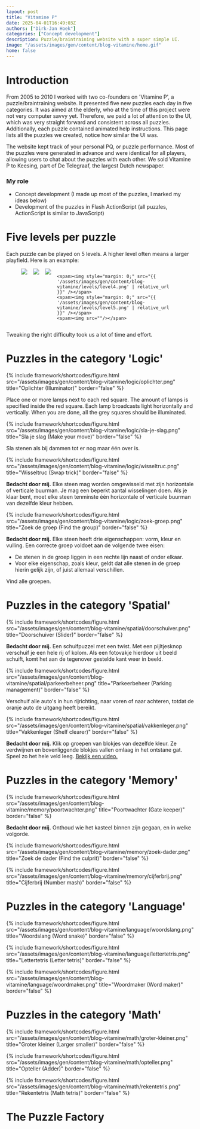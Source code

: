 ```yaml
---
layout: post
title: "Vitamine P"
date: 2025-04-01T16:49:03Z
authors: ["Dirk-Jan Hoek"]
categories: ["Concept development"]
description: Puzzle/braintraining website with a super simple UI.
image: "/assets/images/gen/content/blog-vitamine/home.gif"
home: false
---
```

# Introduction

From 2005 to 2010 I worked with two co-founders on 'Vitamine P', a puzzle/braintraining website. It presented five new puzzles each day in five categories. It was aimed at the elderly, who at the time of this project were not very computer savvy yet. Therefore, we paid a lot of attention to the UI, which was very straight forward and consistent across all puzzles. Additionally, each puzzle contained animated help instructions. This page lists all the puzzles we created, notice how similar the UI was.

The website kept track of your personal PQ, or puzzle performance. Most of the puzzles were generated in advance and were identical for all players, allowing users to chat about the puzzles with each other. We sold Vitamine P to Keesing, part of De Telegraaf, the largest Dutch newspaper.

### My role

- Concept development (I made up most of the puzzles, I marked my ideas below)
- Development of the puzzles in Flash ActionScript (all puzzles, ActionScript is similar to JavaScript)

# Five levels per puzzle
Each puzzle can be played on 5 levels. A higher level often means a larger playfield. Here is an example:

<figure style="display: flex; flex-direction: column; gap: 1rem;">
  <div style="display: flex; gap: 1rem;">
    <span><img style="margin: 0;" src="{{ '/assets/images/gen/content/blog-vitamine/levels/level1.png' | relative_url }}" /></span>
    <span><img style="margin: 0;" src="{{ '/assets/images/gen/content/blog-vitamine/levels/level2.png' | relative_url }}" /></span>
    <span><img style="margin: 0;" src="{{ '/assets/images/gen/content/blog-vitamine/levels/level3.png' | relative_url }}" /></span>

    <span><img style="margin: 0;" src="{{ '/assets/images/gen/content/blog-vitamine/levels/level4.png' | relative_url }}" /></span>
    <span><img style="margin: 0;" src="{{ '/assets/images/gen/content/blog-vitamine/levels/level5.png' | relative_url }}" /></span>
    <span><img src=""/></span>
  </div>
</figure>

Tweaking the right difficulty took us a lot of time and effort.


# Puzzles in the category 'Logic'

{% include framework/shortcodes/figure.html src="/assets/images/gen/content/blog-vitamine/logic/oplichter.png" title="Oplichter (Illuminator)" border="false" %}

Place one or more lamps next to each red square. The amount of lamps is specified inside the red square. Each lamp broadcasts light horizontally and vertically. When you are done, all the grey squares should be illuminated.

{% include framework/shortcodes/figure.html src="/assets/images/gen/content/blog-vitamine/logic/sla-je-slag.png" title="Sla je slag (Make your move)" border="false"  %}

Sla stenen als bij dammen tot er nog maar één over is.

{% include framework/shortcodes/figure.html src="/assets/images/gen/content/blog-vitamine/logic/wisseltruc.png" title="Wisseltruc (Swap trick)" border="false" %}

**Bedacht door mij.** Elke steen mag worden omgewisseld met zijn horizontale of verticale buurman. Je mag een beperkt aantal wisselingen doen. Als je klaar bent, moet elke steen tenminste één horizontale of verticale buurman van dezelfde kleur hebben.

{% include framework/shortcodes/figure.html src="/assets/images/gen/content/blog-vitamine/logic/zoek-groep.png" title="Zoek de groep (Find the group)" border="false" %}

 **Bedacht door mij.** Elke steen heeft drie eigenschappen: vorm, kleur en vulling. Een correcte groep voldoet aan de volgende twee eisen:

- De stenen in de groep liggen in een rechte lijn naast of onder elkaar.
- Voor elke eigenschap, zoals kleur, geldt dat alle stenen in de groep hierin gelijk zijn, of juist allemaal verschillen.

Vind alle groepen.

# Puzzles in the category 'Spatial'

{% include framework/shortcodes/figure.html src="/assets/images/gen/content/blog-vitamine/spatial/doorschuiver.png" title="Doorschuiver (Slider)" border="false" %}

**Bedacht door mij.** Een schuifpuzzel met een twist. Met een pijltjesknop verschuif je een hele rij of kolom. Als een fotovakje hierdoor uit beeld schuift, komt het aan de tegenover gestelde kant weer in beeld.

{% include framework/shortcodes/figure.html src="/assets/images/gen/content/blog-vitamine/spatial/parkeerbeheer.png" title="Parkeerbeheer (Parking management)" border="false"  %}

Verschuif alle auto's in hun rijrichting, naar voren of naar achteren, totdat de oranje auto de uitgang heeft bereikt.

{% include framework/shortcodes/figure.html src="/assets/images/gen/content/blog-vitamine/spatial/vakkenleger.png" title="Vakkenleger (Shelf clearer)" border="false" %}

**Bedacht door mij.** Klik op groepen van blokjes van dezelfde kleur. Ze verdwijnen en bovenliggende blokjes vallen omlaag in het ontstane gat. Speel zo het hele veld leeg. [Bekijk een video.](https://www.youtube.com/watch?v=SoPbrl2IC-Y)

# Puzzles in the category 'Memory'

{% include framework/shortcodes/figure.html src="/assets/images/gen/content/blog-vitamine/memory/poortwachter.png" title="Poortwachter (Gate keeper)" border="false" %}

**Bedacht door mij.** Onthoud wie het kasteel binnen zijn gegaan, en in welke volgorde.

{% include framework/shortcodes/figure.html src="/assets/images/gen/content/blog-vitamine/memory/zoek-dader.png" title="Zoek de dader (Find the culprit)" border="false" %}

{% include framework/shortcodes/figure.html src="/assets/images/gen/content/blog-vitamine/memory/cijferbrij.png" title="Cijferbrij (Number mash)" border="false" %}


# Puzzles in the category 'Language'

{% include framework/shortcodes/figure.html src="/assets/images/gen/content/blog-vitamine/language/woordslang.png" title="Woordslang (Word snake)" border="false" %}

{% include framework/shortcodes/figure.html src="/assets/images/gen/content/blog-vitamine/language/lettertetris.png" title="Lettertetris (Letter tetris)" border="false" %}

{% include framework/shortcodes/figure.html src="/assets/images/gen/content/blog-vitamine/language/woordmaker.png" title="Woordmaker (Word maker)" border="false" %}


# Puzzles in the category 'Math'

{% include framework/shortcodes/figure.html src="/assets/images/gen/content/blog-vitamine/math/groter-kleiner.png" title="Groter kleiner (Larger smaller)" border="false" %}

{% include framework/shortcodes/figure.html src="/assets/images/gen/content/blog-vitamine/math/opteller.png" title="Opteller (Adder)" border="false" %}

{% include framework/shortcodes/figure.html src="/assets/images/gen/content/blog-vitamine/math/rekentetris.png" title="Rekentetris (Math tetris)" border="false" %}

# The Puzzle Factory
